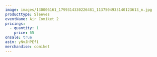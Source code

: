 ```yaml
---
image: images/130006161_1799314330226481_1137504933140123613_n.jpg
producttype: Sleeves
eventName: Air Comiket 2
pricings:
  - quantity: 1
    price: 65
onsale: true
asin: yNvJHPEf1
merchandise: comiket
---
```

